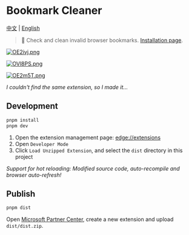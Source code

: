 # Bookmark Cleaner

[中文](./README.CN.md) | [English](./README.md)

> 🚀 Check and clean invalid browser bookmarks. [Installation page](https://microsoftedge.microsoft.com/addons/detail/bookmark-cleaner-%E4%B8%80%E9%94%AE%E6%B8%85%E7%90%86%E5%A4%B1%E6%95%88%E4%B9%A6%E7%AD%BE/ngmgejoidapgeildppmahnlegckjdggm).

[![OE2ivj.png](https://s1.ax1x.com/2022/05/04/OE2ivj.png)](https://imgtu.com/i/OE2ivj)

[![OVl8PS.png](https://s1.ax1x.com/2022/05/04/OVl8PS.png)](https://imgtu.com/i/OVl8PS)

[![OE2m5T.png](https://s1.ax1x.com/2022/05/04/OE2m5T.png)](https://imgtu.com/i/OE2m5T)

*I couldn't find the same extension, so I made it...*

## Development

```sh
pnpm install
pnpm dev
```
1. Open the extension management page: [edge://extensions](edge://extensions/)
2. Open `Developer Mode`
3. Click `Load Unzipped Extension`, and select the `dist` directory in this project

*Support for hot reloading: Modified source code, auto-recompile and browser auto-refresh!*

## Publish

```sh
pnpm dist
```
Open [Microsoft Partner Center](https://partner.microsoft.com/en-us/dashboard/microsoftedge/overview),  create a new extension and upload `dist/dist.zip`.
